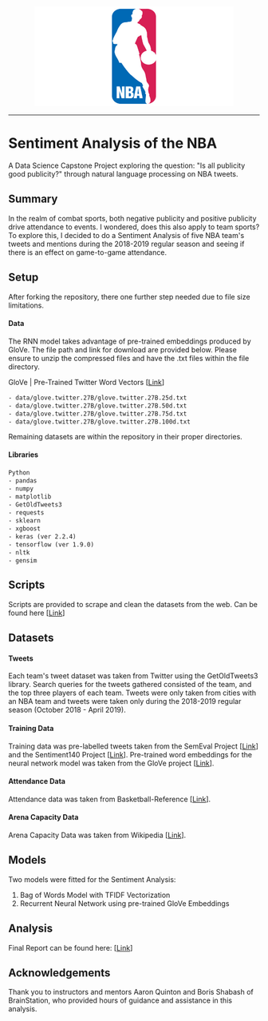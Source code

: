 <p align="center">
  <a href="" rel="noopener">
 <img width=400px height=200px src="Graphs/nbalogo.jpg" alt="Project logo"></a>
</p>

---

# Sentiment Analysis of the NBA
A Data Science Capstone Project exploring the question: "Is all publicity good publicity?" through natural language processing on NBA tweets.


## Summary
In the realm of combat sports, both negative publicity and positive publicity drive attendance to events. I wondered, does this also apply to team sports? To explore this, I decided to do a Sentiment Analysis of five NBA team's tweets and mentions during the 2018-2019 regular season and seeing if there is an effect on game-to-game attendance.

## Setup
After forking the repository, there one further step needed due to file size limitations.

#### Data
The RNN model takes advantage of pre-trained embeddings produced by GloVe. The file path and link for download are provided below. Please ensure to unzip the compressed files and have the .txt files within the file directory.

GloVe | Pre-Trained Twitter Word Vectors [[Link](http://nlp.stanford.edu/data/glove.twitter.27B.zip)]
```
- data/glove.twitter.27B/glove.twitter.27B.25d.txt
- data/glove.twitter.27B/glove.twitter.27B.50d.txt
- data/glove.twitter.27B/glove.twitter.27B.75d.txt
- data/glove.twitter.27B/glove.twitter.27B.100d.txt
```

Remaining datasets are within the repository in their proper directories.

#### Libraries
```
Python
- pandas
- numpy
- matplotlib
- GetOldTweets3
- requests
- sklearn
- xgboost
- keras (ver 2.2.4)
- tensorflow (ver 1.9.0)
- nltk
- gensim
```

## Scripts
Scripts are provided to scrape and clean the datasets from the web. Can be found here [[Link](https://github.com/mcmccaig/Sentiment-Analysis-of-the-NBA/tree/master/Scripts)]

## Datasets
#### Tweets
Each team's tweet dataset was taken from Twitter using the GetOldTweets3 library. Search queries for the tweets gathered consisted of the team, and the top three players of each team. Tweets were only taken from cities with an NBA team and tweets were taken only during the 2018-2019 regular season (October 2018 - April 2019).
#### Training Data
Training data was pre-labelled tweets taken from the SemEval Project [[Link](http://alt.qcri.org/semeval2016/task4/)] and the Sentiment140 Project [[Link](http://help.sentiment140.com/for-students)]. Pre-trained word embeddings for the neural network model was taken from the GloVe project [[Link](https://nlp.stanford.edu/projects/glove/)].
#### Attendance Data
Attendance data was taken from Basketball-Reference [[Link](https://www.basketball-reference.com/)].
#### Arena Capacity Data
Arena Capacity Data was taken from Wikipedia [[Link](https://en.wikipedia.org/wiki/List_of_National_Basketball_Association_arenas)].

## Models
Two models were fitted for the Sentiment Analysis:
1. Bag of Words Model with TFIDF Vectorization
2. Recurrent Neural Network using pre-trained GloVe Embeddings

## Analysis
Final Report can be found here: [[Link](https://github.com/mcmccaig/Sentiment-Analysis-of-the-NBA/blob/master/Final%20Report.pdf)]

## Acknowledgements
Thank you to instructors and mentors Aaron Quinton and Boris Shabash of BrainStation, who provided hours of guidance and assistance in this analysis.
